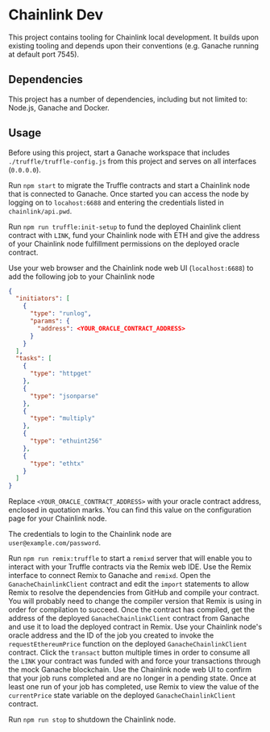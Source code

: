 # Chainlink Dev

This project contains tooling for Chainlink local development. It builds upon existing tooling and depends upon their
conventions (e.g. Ganache running at default port 7545).

## Dependencies

This project has a number of dependencies, including but not limited to: Node.js, Ganache and Docker.

## Usage

Before using this project, start a Ganache workspace that includes `./truffle/truffle-config.js` from this project and serves
on all interfaces (`0.0.0.0`).

Run `npm start` to migrate the Truffle contracts and start a Chainlink node that is connected to Ganache.
Once started you can access the node by logging on to `locahost:6688` and entering the credentials listed in `chainlink/api.pwd`.

Run `npm run truffle:init-setup` to fund the deployed Chainlink client contract with `LINK`, fund your Chainlink node
with ETH and give the address of your Chainlink node fulfillment permissions on the deployed oracle contract.

Use your web browser and the Chainlink node web UI (`localhost:6688`) to add the following job to your Chainlink node
```json
{
  "initiators": [
    {
      "type": "runlog",
      "params": {
        "address": <YOUR_ORACLE_CONTRACT_ADDRESS>
      }
    }
  ],
  "tasks": [
    {
      "type": "httpget"
    },
    {
      "type": "jsonparse"
    },
    {
      "type": "multiply"
    },
    {
      "type": "ethuint256"
    },
    {
      "type": "ethtx"
    }
  ]
}
```

Replace `<YOUR_ORACLE_CONTRACT_ADDRESS>` with your oracle contract address, enclosed in quotation marks. You can find
this value on the configuration page for your Chainlink node.

The credentials to login to the Chainlink node are `user@example.com/password`.

Run `npm run remix:truffle` to start a `remixd` server that will enable you to interact with your Truffle contracts
via the Remix web IDE. Use the Remix interface to connect Remix to Ganache and `remixd`. Open the
`GanacheChainlinkClient` contract and edit the `import` statements to allow Remix to resolve the dependencies from
GitHub and compile your contract. You will probably need to change the compiler version that Remix is using in order
for compilation to succeed. Once the contract has compiled, get the address of the deployed `GanacheChainlinkClient`
contract from Ganache and use it to load the deployed contract in Remix. Use your Chainlink node's oracle address and
the ID of the job you created to invoke the `requestEthereumPrice` function on the deployed `GanacheChainlinkClient`
contract. Click the `transact` button multiple times in order to consume all the `LINK` your contract was funded with
and force your transactions through the mock Ganache blockchain. Use the Chainlink node web UI to confirm that your job
runs completed and are no longer in a pending state. Once at least one run of your job has completed, use Remix to view
the value of the `currentPrice` state variable on the deployed `GanacheChainlinkClient` contract.

Run `npm run stop` to shutdown the Chainlink node.
